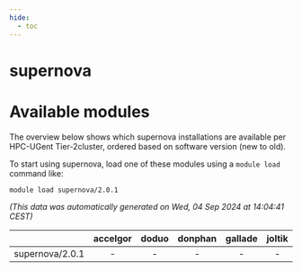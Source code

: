 ```yaml
---
hide:
  - toc
---
```


supernova
=========

# Available modules


The overview below shows which supernova installations are available per HPC-UGent Tier-2cluster, ordered based on software version (new to old).

To start using supernova, load one of these modules using a `module load` command like:

```shell
module load supernova/2.0.1
```

*(This data was automatically generated on Wed, 04 Sep 2024 at 14:04:41 CEST)*  

| |accelgor|doduo|donphan|gallade|joltik|shinx|skitty|
| :---: | :---: | :---: | :---: | :---: | :---: | :---: | :---: |
|supernova/2.0.1|-|-|-|-|-|-|x|
